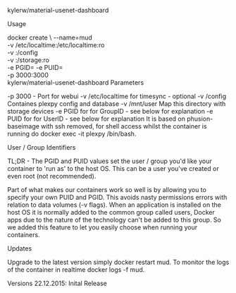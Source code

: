kylerw/material-usenet-dashboard


Usage

docker create \ 
  --name=mud \
  -v /etc/localtime:/etc/localtime:ro \
  -v <path to data>:/config \
  -v <path to storage devices>:/storage:ro \
  -e PGID=<gid> -e PUID=<uid>  \
  -p 3000:3000 \
  kylerw/material-usenet-dashboard
Parameters

-p 3000 - Port for webui
-v /etc/localtime for timesync - optional
-v /config Containes plexpy config and database
-v /mnt/user Map this directory with storage devices
-e PGID for for GroupID - see below for explanation
-e PUID for for UserID - see below for explanation
It is based on phusion-baseimage with ssh removed, for shell access whilst the container is running do docker exec -it plexpy /bin/bash.

User / Group Identifiers

TL;DR - The PGID and PUID values set the user / group you'd like your container to 'run as' to the host OS. This can be a user you've created or even root (not recommended).

Part of what makes our containers work so well is by allowing you to specify your own PUID and PGID. This avoids nasty permissions errors with relation to data volumes (-v flags). When an application is installed on the host OS it is normally added to the common group called users, Docker apps due to the nature of the technology can't be added to this group. So we added this feature to let you easily choose when running your containers.

Updates

Upgrade to the latest version simply docker restart mud.
To monitor the logs of the container in realtime docker logs -f mud.

Versions
22.12.2015: Inital Release
